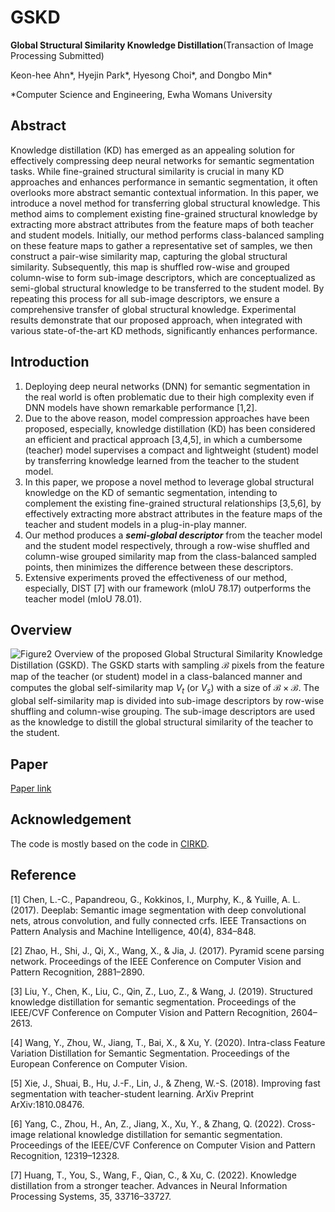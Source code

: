 # GSKD
**Global Structural Similarity Knowledge Distillation**(Transaction of Image Processing Submitted)

Keon-hee Ahn*, Hyejin Park*, Hyesong Choi*, and Dongbo Min*

*Computer Science and Engineering, Ewha Womans University

## Abstract
Knowledge distillation (KD) has emerged as an appealing solution for effectively compressing deep neural networks for semantic segmentation tasks. While fine-grained structural similarity is crucial in many KD approaches and enhances performance in semantic segmentation, it often overlooks more abstract semantic contextual information. In this paper, we introduce a novel method for transferring global structural knowledge. This method aims to complement existing fine-grained structural knowledge by extracting more abstract attributes from the feature maps of both teacher and student models. Initially, our method performs class-balanced sampling on these feature maps to gather a representative set of samples, we then construct a pair-wise similarity map, capturing the global structural similarity. Subsequently, this map is shuffled row-wise and grouped column-wise to form sub-image descriptors, which are conceptualized as semi-global structural knowledge to be transferred to the student model. By repeating this process for all sub-image descriptors, we ensure a comprehensive transfer of global structural knowledge. Experimental results demonstrate that our proposed approach, when integrated with various state-of-the-art KD methods, significantly enhances performance. 

## Introduction
1. Deploying deep neural networks (DNN) for semantic segmentation in the real world is often problematic due to their high complexity even if DNN models have shown remarkable performance [1,2].
2. Due to the above reason, model compression approaches have been proposed, especially, knowledge distillation (KD) has been considered an efficient and practical approach [3,4,5], in which a cumbersome (teacher) model supervises a compact and lightweight (student) model by transferring knowledge learned from the teacher to the student model.
3. In this paper, we propose a novel method to leverage global structural knowledge on the KD of semantic segmentation, intending to complement the existing fine-grained structural relationships [3,5,6], by effectively extracting more abstract attributes in the feature maps of the teacher and student models in a plug-in-play manner.
4. Our method produces a ___semi-global descriptor___ from the teacher model and the student model respectively, through a row-wise shuffled and column-wise grouped similarity map from the class-balanced sampled points, then minimizes the difference between these descriptors.
5. Extensive experiments proved the effectiveness of our method, especially, DIST [7] with our framework (mIoU 78.17) outperforms the teacher model (mIoU 78.01).

## Overview
![Figure2](https://github.com/MaryAhn/GSKD/assets/43198379/6f75c4f3-1605-4871-bdf4-3be5ef4e7c15)
Overview of the proposed Global Structural Similarity Knowledge Distillation (GSKD). The GSKD starts with sampling $\mathcal{B}$ pixels from the feature map of the teacher (or student) model in a class-balanced manner and computes the global self-similarity map $V_t$ (or $V_s$) with a size of $\mathcal{B} \times \mathcal{B}$. The global self-similarity map is divided into sub-image descriptors by row-wise shuffling and column-wise grouping. The sub-image descriptors are used as the knowledge to distill the global structural similarity of the teacher to the student.

## Paper
[Paper link](https://drive.google.com/file/d/1BDWb4muBBCQKPDQDr56n8pRqc9RggCSa/view?usp=drive_link)

## Acknowledgement
The code is mostly based on the code in [CIRKD](https://github.com/winycg/CIRKD).

## Reference

[1] Chen, L.-C., Papandreou, G., Kokkinos, I., Murphy, K., & Yuille, A. L. (2017). Deeplab: Semantic image segmentation with deep convolutional nets, atrous convolution, and fully connected crfs. IEEE Transactions on Pattern Analysis and Machine Intelligence, 40(4), 834–848.

[2] Zhao, H., Shi, J., Qi, X., Wang, X., & Jia, J. (2017). Pyramid scene parsing network. Proceedings of the IEEE Conference on Computer Vision and Pattern Recognition, 2881–2890.

[3] Liu, Y., Chen, K., Liu, C., Qin, Z., Luo, Z., & Wang, J. (2019). Structured knowledge distillation for semantic segmentation. Proceedings of the IEEE/CVF Conference on Computer Vision and Pattern Recognition, 2604–2613.

[4] Wang, Y., Zhou, W., Jiang, T., Bai, X., & Xu, Y. (2020). Intra-class Feature Variation Distillation for Semantic Segmentation. Proceedings of the European Conference on Computer Vision.

[5] Xie, J., Shuai, B., Hu, J.-F., Lin, J., & Zheng, W.-S. (2018). Improving fast segmentation with teacher-student learning. ArXiv Preprint ArXiv:1810.08476.

[6] Yang, C., Zhou, H., An, Z., Jiang, X., Xu, Y., & Zhang, Q. (2022). Cross-image relational knowledge distillation for semantic segmentation. Proceedings of the IEEE/CVF Conference on Computer Vision and Pattern Recognition, 12319–12328.

[7] Huang, T., You, S., Wang, F., Qian, C., & Xu, C. (2022). Knowledge distillation from a stronger teacher. Advances in Neural Information Processing Systems, 35, 33716–33727.
